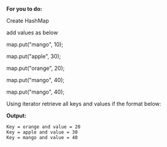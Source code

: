 **For you to do:**

Create HashMap

add values as below

map.put("mango", 10);

map.put("apple", 30);

map.put("orange", 20);

map.put("mango", 40);

map.put("mango", 40);

Using iterator retrieve all keys and values if the format below:


**Output:**

```
Key = orange and value = 20
Key = apple and value = 30
Key = mango and value = 40
```

